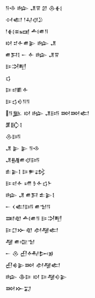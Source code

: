 <div class='block'>
<div class='line'>𒀀𒈾 𒈗 𒂗𒐊 𒇻 𒁲𒈬</div>
<div class='line'>𒀴𒅗 𒁹𒄷𒋼𒊒</div>
<div class='line'>𒁹𒈬𒊺𒍢 𒋀𒌑𒀀</div>
<div class='line'>𒊭 𒄑𒅆𒌑𒉌 𒈗 𒂗</div>
<div class='line'>𒌑𒁕𒋙 𒀸 𒅆 𒈗 𒂗𒐊</div>
<div class='line'>𒄿𒋫𒋃</div>
<div class='line'>𒌓</div>
<div class='line'>𒄿𒁀𒀾𒅆</div>
<div class='line'>𒄿𒌓𒀪𒀀𒀀</div>
<div class='line'>𒀀𒆥 𒊭 𒈗 𒂗𒅀 𒇷𒇷𒅗</div>
<div class='line'>𒂠𒃼𒋙</div>
<div class='line'>𒊮𒅀</div>
<div class='line'>𒂗 𒉌 𒉌 𒀀𒈾</div>
<div class='line'>𒂗𒉆𒌑𒋼𒅀</div>
<div class='line'>𒉺𒉌𒋙 𒄿𒊓𒃶</div>
<div class='line'>𒄿𒁀𒅆 𒋬 𒊩𒅆𒌓𒈨</div>
<div class='line'>𒈗 𒂗 𒌑𒁕 𒉺𒉌𒋙</div>
<div class='line'>𒀸 𒌋𒅗𒅀 𒌑𒈠𒀀</div>
<div class='line'>𒌅𒊏 𒋀𒌑𒀀 𒄿𒋫𒋃</div>
<div class='line'>𒄿𒆸𒁍𒊏 𒀠𒆷𒅗</div>
<div class='line'>𒆷 𒌑𒉘𒈠</div>
<div class='line'>𒀸 𒊮 𒌷𒅈𒄖𒂊</div>
<div class='line'>𒌷𒄯𒉌𒇷 𒀠𒆷𒅗</div>
<div class='line'>𒈗 𒆠𒄿 𒊭 𒄿𒆷𒀪𒉌</div>
<div class='line'>𒇷𒁍𒍑</div>
</div>
